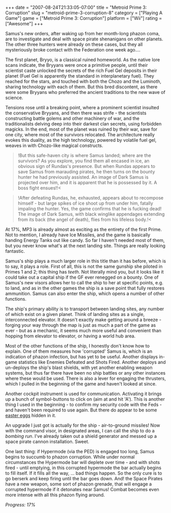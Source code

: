 +++
date = "2007-08-24T21:33:05-07:00"
title = "Metroid Prime 3: Corruption"
slug = "metroid-prime-3-corruption-8"
category = ["Playing A Game"]
game = ["Metroid Prime 3: Corruption"]
platform = ["Wii"]
rating = ["Awesome"]
+++

Samus's new orders, after waking up from her month-long phazon coma, are to investigate and deal with space pirate shenanigans on other planets.  The other three hunters were already on these cases, but they all mysteriously broke contact with the Federation one week ago....

The first planet, Bryyo, is a classical ruined homeworld.  As the native lore scans indicate, the Bryyans were once a primitive people, until their scientist caste unlocked the secrets of the rich Fuel Gel deposits in their planet (Fuel Gel is apparently the standard in interplanetary fuel).  They reached for the stars, and touched with both the Chozo and the Luminoth, sharing technology with each of them.  But this bred discontent, as there were some Bryyans who preferred the ancient traditions to the new wave of science.

Tensions rose until a breaking point, where a prominent scientist insulted the conservative Bryyans, and then there was strife - the scientists constructing battle golems and other machinery of war, and the traditionalists delving deep into their darkest clan secrets, using forbidden magicks.  In the end, most of the planet was ruined by their war, save for one city, where most of the survivors relocated.  The architecture really evokes this duality, as the high technology, powered by volatile fuel gel, weaves in with Chozo-like magical constructs.

>!But this safe-haven city is where Samus landed; where are the survivors?  As you explore, you find them all encased in ice, an obvious sign of Rundas's presence.  But when Rundas appears to save Samus from marauding pirates, he then turns on the bounty hunter he had previously assisted.  An image of Dark Samus is projected over him, and it is apparent that he is possessed by it.  A boss fight ensues!!<

>!After defeating Rundas, he, exhausted, appears about to recompose himself - but large spikes of ice shoot up from under him, fatally impaling the hunter.  Yes, the game confirms that he is fucking dead!  The image of Dark Samus, with black winglike appendages extending from its back (the angel of death), flies from his lifeless body.!<

At 17%, MP3 is already almost as exciting as the entirety of the first Prime.  Not to mention, I already have Ice Missiles, and the game is basically handing Energy Tanks out like candy.  So far I haven't needed most of them, but you never know what's at the next landing site.  Things are really looking fantastic.

Samus's ship plays a much larger role in this title than it has before, which is to say, it plays a role.  First of all, this is not the same gunship she piloted in Primes 1 and 2; this thing has <i>teeth</i>.  Not literally mind you, but it looks like it could take out a capital ship if the GF ever renegged on a bounty.  One of Samus's new visors allows her to call the ship to her at specific points, e.g. to land, and as in the other games the ship is a save point that fully restores ammunition.  Samus can also enter the ship, which opens a number of other functions.

The ship's primary ability is to transport between landing sites, any number of which exist on a given planet.  Think of landing sites as a single, interconnected elevator.  It doesn't exactly make getting around a breeze - forging your way through the map is just as much a part of the game as ever - but as a mechanic, it seems much more useful and convenient than hopping from elevator to elevator, or having a world hub area.

Most of the other functions of the ship, I honestly don't know how to explain.  One of them measures how 'corrupted' Samus is, which is an indication of phazon infection, but has yet to be useful.  Another displays in-game statistics like Enemies Defeated and Shots Fired.  Another deploys and un-deploys the ship's blast shields, with yet another enabling weapon systems, but thus far there have been no ship battles or any other instances where these would be used.  There is also a lever for engaging the thrusters, which I pulled in the beginning of the game and haven't looked at since.

Another cockpit instrument is used for communication.  Activating it brings up a bunch of symbol-buttons to click on (aim at and hit 'A').  This is another thing I used in the beginning - to confirm my security code with the Feds - and haven't been required to use again.  But there do appear to be some [easter eggs]($SiteBaseURL$wp-content/uploads/2007/08/mp3_iwata.mp3) hidden in it.

An upgrade I just got is actually for the ship - air-to-ground missiles!  Now with the command visor, in designated areas, I can call the ship to do a <i>bombing run</i>.  I've already taken out a shield generator and messed up a space pirate cannon installation.  Sweet.

One last thing: if Hypermode (via the PED) is engaged too long, Samus begins to succumb to phazon corruption.  While under normal circumstances the Hypermode bar will deplete over time - and with shots fired - until emptying, in this corrupted hypermode the bar actually begins to fill itself.  If it fills all the way, ... bad things happen.  So the only cure is to go berserk and keep firing until the bar goes down.  And! the Space Pirates have a new weapon, some sort of phazon grenade, that will engage a corrupted hypermode if it detonates near Samus!  Combat becomes even more intense with all this phazon flying around.

<i>Progress: 17%</i>
